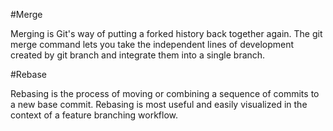 #Merge

Merging is Git's way of putting a forked history back together again. The git merge command lets you take the independent lines of development created by git branch and integrate them into a single branch.

#Rebase

Rebasing is the process of moving or combining a sequence of commits to a new base commit. Rebasing is most useful and easily visualized in the context of a feature branching workflow.
